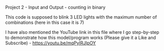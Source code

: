 Project 2 - Input and Output - counting in binary

This code is supposed to blink 3 LED lights with the maximum number of combinations (here in this case it is 7)

I have also mentioned the YouTube link in this file where I go step-by-step to demonstrate how this model/program works (Please give it a Like and Subscribe) - https://youtu.be/mqPyIRJIpOY
